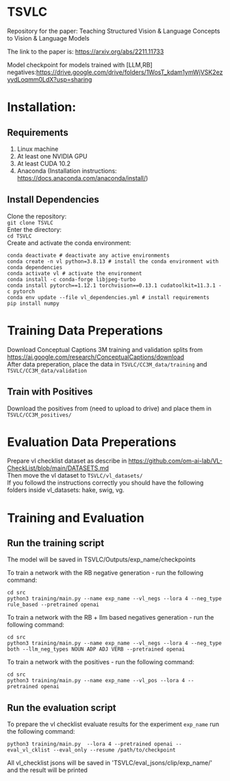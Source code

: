 # TSVLC
Repository for the paper: Teaching Structured Vision &amp; Language Concepts to Vision &amp; Language Models   

The link to the paper is: https://arxiv.org/abs/2211.11733   

Model checkpoint for models trained with [LLM,RB] negatives:https://drive.google.com/drive/folders/1WosT_kdam1ymWjVSK2ezyydLoqmm0LdX?usp=sharing  

# Installation:
## Requirements
1. Linux machine
1. At least one NVIDIA GPU
1. At least CUDA 10.2
1. Anaconda (Installation instructions: https://docs.anaconda.com/anaconda/install/)
## Install Dependencies
Clone the repository:  
`git clone TSVLC`  
Enter the directory:  
`cd TSVLC`  
Create and activate the conda environment:  
```shell script
conda deactivate # deactivate any active environments
conda create -n vl python=3.8.13 # install the conda environment with conda dependencies
conda activate vl # activate the environment
conda install -c conda-forge libjpeg-turbo
conda install pytorch==1.12.1 torchvision==0.13.1 cudatoolkit=11.3.1 -c pytorch
conda env update --file vl_dependencies.yml # install requirements
pip install numpy
```

# Training Data Preperations
Download Conceptual Captions 3M training and validation splits from https://ai.google.com/research/ConceptualCaptions/download  
After data preperation, place the data in `TSVLC/CC3M_data/training` and `TSVLC/CC3M_data/validation`  

## Train with Positives
Download the positives from (need to upload to drive) and place them in `TSVLC/CC3M_positives/`  

# Evaluation Data Preperations
Prepare vl checklist dataset as describe in https://github.com/om-ai-lab/VL-CheckList/blob/main/DATASETS.md  
Then move the vl dataset to `TSVLC/vl_datasets/`  
If you followd the instructions correctly you should have the following folders inside vl_datasets: hake, swig, vg. 

# Training and Evaluation

## Run the training script
The model will be saved in TSVLC/Outputs/exp_name/checkpoints

To train a network with the RB negative generation - run the following command:  
```shell script
cd src
python3 training/main.py --name exp_name --vl_negs --lora 4 --neg_type rule_based --pretrained openai
```

To train a network with the RB + llm based negatives generation - run the following command:  
```shell script
cd src
python3 training/main.py --name exp_name --vl_negs --lora 4 --neg_type both --llm_neg_types NOUN ADP ADJ VERB --pretrained openai
```

To train a network with the positives - run the following command:
```shell script
cd src
python3 training/main.py --name exp_name --vl_pos --lora 4 --pretrained openai
```

## Run the evaluation script
To prepare the vl checklist evaluate results for the experiment `exp_name` run the following command:
```shell script
python3 training/main.py  --lora 4 --pretrained openai --eval_vl_cklist --eval_only --resume /path/to/checkpoint
```
All vl_checklist jsons will be saved in 'TSVLC/eval_jsons/clip/exp_name/' and the result will be printed
